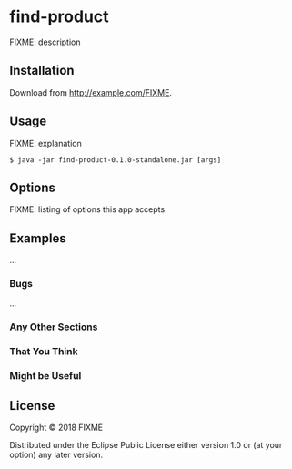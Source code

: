 # find-product

FIXME: description

## Installation

Download from http://example.com/FIXME.

## Usage

FIXME: explanation

    $ java -jar find-product-0.1.0-standalone.jar [args]

## Options

FIXME: listing of options this app accepts.

## Examples

...

### Bugs

...

### Any Other Sections
### That You Think
### Might be Useful

## License

Copyright © 2018 FIXME

Distributed under the Eclipse Public License either version 1.0 or (at
your option) any later version.
